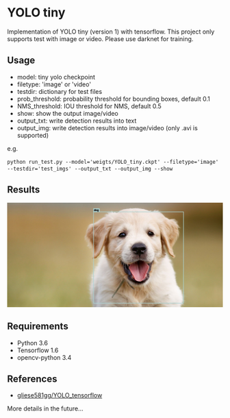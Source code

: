 # YOLO tiny

Implementation of YOLO tiny (version 1) with tensorflow. This project only supports test with image or video. Please use darknet for training.

## Usage

- model: tiny yolo checkpoint
- filetype: 'image' or 'video'
- testdir: dictionary for test files
- prob_threshold: probability threshold for bounding boxes, default 0.1
- NMS_threshold: IOU threshold for NMS, default 0.5
- show: show the output image/video
- output_txt: write detection results into text
- output_img: write detection results into image/video (only .avi is supported)

e.g.
```
python run_test.py --model='weigts/YOLO_tiny.ckpt' --filetype='image' --testdir='test_imgs' --output_txt --output_img --show
```

## Results

![dog](https://github.com/hcz28/YOLO_tiny/blob/master/result_imgs/dog.jpg?raw=true)

## Requirements

- Python 3.6
- Tensorflow 1.6
- opencv-python 3.4

## References

- [gliese581gg/YOLO_tensorflow](https://github.com/gliese581gg/YOLO_tensorflow)

More details in the future...

